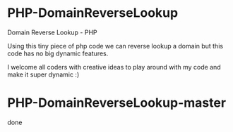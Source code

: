 # PHP-DomainReverseLookup

Domain Reverse Lookup - PHP

Using this tiny piece of php code we can reverse lookup a domain but this code has no big dynamic features.

I welcome all coders with creative ideas to play around with my code and make it super dynamic :)
# PHP-DomainReverseLookup-master
done
